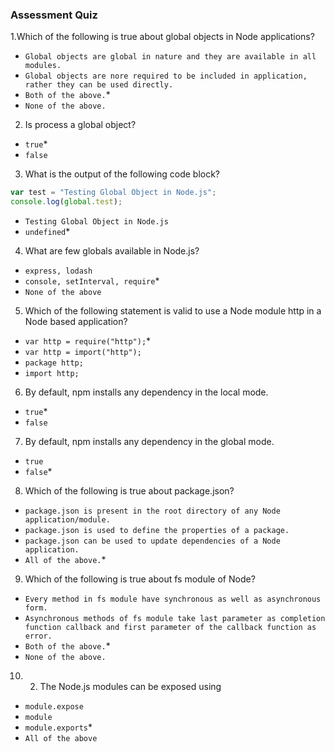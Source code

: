 ### Assessment Quiz
1.Which of the following is true about global objects in Node applications?
- `Global objects are global in nature and they are available in all modules.`
- `Global objects are nore required to be included in application, rather they can be used directly.`
- `Both of the above.`*
- `None of the above.`

2. Is process a global object?
- `true`*
- `false`

3. What is the output of the following code block?
```js
var test = "Testing Global Object in Node.js";
console.log(global.test);
```
- `Testing Global Object in Node.js`
- `undefined`*


4. What are few globals available in Node.js?
- `express, lodash`
- `console, setInterval, require`*
- `None of the above`

5. Which of the following statement is valid to use a Node module http in a Node based application?
- `var http = require("http");`*
- `var http = import("http");`
- `package http;`
- `import http;`

6. By default, npm installs any dependency in the local mode.
- `true`*
- `false`

7. By default, npm installs any dependency in the global mode.
- `true`
- `false`*

8. Which of the following is true about package.json?
- `package.json is present in the root directory of any Node application/module.`
- `package.json is used to define the properties of a package.`
- `package.json can be used to update dependencies of a Node application.`
- `All of the above.`*

9. Which of the following is true about fs module of Node?
- `Every method in fs module have synchronous as well as asynchronous form.`
- `Asynchronous methods of fs module take last parameter as completion function callback and first parameter of the callback function as error.`
- `Both of the above.`*
- `None of the above.`

10. 2. The Node.js modules can be exposed using
- `module.expose`
- `module`
- `module.exports`*
-  `All of the above`